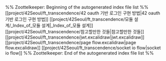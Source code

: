 %% Zoottelkeeper: Beginning of the autogenerated index file list  %%
 [[project/42Seoul/ft_transcendence/42 oauth 기반 로그인 구현 방법|42 oauth 기반 로그인 구현 방법]]
 [[project/42Seoul/ft_transcendence/모듈 설계/_Index_of_모듈 설계|_Index_of_모듈 설계]]
 [[project/42Seoul/ft_transcendence/참고할만한 것들|참고할만한 것들]]
 [[project/42Seoul/ft_transcendence/jwt.excalidraw|jwt.excalidraw]]
 [[project/42Seoul/ft_transcendence/page flow.excalidraw|page flow.excalidraw]]
 [[project/42Seoul/ft_transcendence/socket io flow|socket io flow]]
%% Zoottelkeeper: End of the autogenerated index file list  %%
